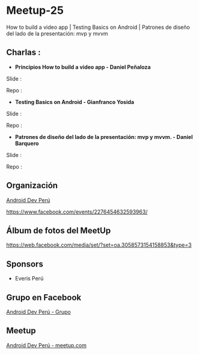 # Meetup-25
How to build a video app | Testing Basics on Android | Patrones de diseño del lado de la presentación: mvp y mvvm

## Charlas :

- **Principios How to build a video app - Daniel Peñaloza**

Slide : 

Repo  : 


- **Testing Basics on Android - Gianfranco Yosida**

Slide : 

Repo  : 

- **Patrones de diseño del lado de la presentación: mvp y mvvm. - Daniel Barquero**

Slide : 

Repo  : 


## Organización 
[Android Dev Perú](https://github.com/Android-Dev-Peru)

https://www.facebook.com/events/2276454632593963/


## Álbum de fotos del MeetUp
https://web.facebook.com/media/set/?set=oa.3058573154158853&type=3

## Sponsors

- Everis Perú

## Grupo en Facebook 

[Android Dev Perú - Grupo](https://www.facebook.com/groups/androidpe/)

## Meetup 

[Android Dev Perú - meetup.com](https://www.meetup.com/es-ES/Android-Dev-Peru/)
